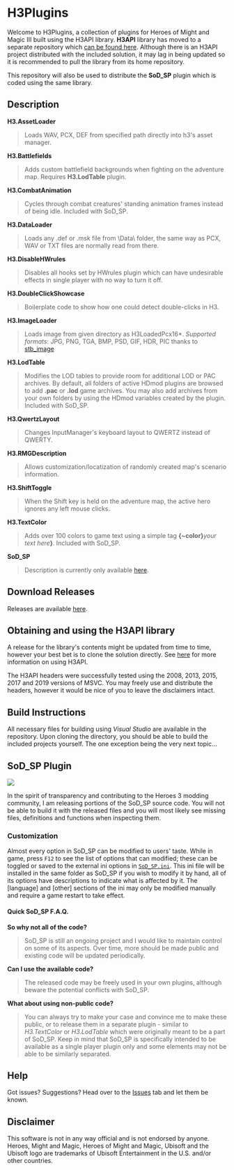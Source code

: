 # H3Plugins

Welcome to H3Plugins, a collection of plugins for Heroes of Might and Magic III built using the H3API library. **H3API** library has moved to a separate repository which [can be found here](https://github.com/RoseKavalier/H3API). Although there is an H3API project distributed with the included solution, it may lag in being updated so it is recommended to pull the library from its home repository.

This repository will also be used to distribute the **SoD_SP** plugin which is coded using the same library.

## Description

**H3.AssetLoader**
>Loads WAV, PCX, DEF from specified path directly into h3's asset manager.

**H3.Battlefields**
>Adds custom battlefield backgrounds when fighting on the adventure map. Requires **H3.LodTable** plugin.

**H3.CombatAnimation**
>Cycles through combat creatures' standing animation frames instead of being idle. Included with SoD_SP.

**H3.DataLoader**
>Loads any .def or .msk file from \Data\ folder, the same way as PCX, WAV or TXT files are normally read from there.

**H3.DisableHWrules**
>Disables all hooks set by HWrules plugin which can have undesirable effects in single player with no way to turn it off.

**H3.DoubleClickShowcase**
>Boilerplate code to show how one could detect double-clicks in H3.

**H3.ImageLoader**
>Loads image from given directory as H3LoadedPcx16*.
*Supported formats*: JPG, PNG, TGA, BMP, PSD, GIF, HDR, PIC thanks to [stb_image](https://github.com/nothings/stb)

**H3.LodTable**
>Modifies the LOD tables to provide room for additional LOD or PAC archives. By default, all folders of active HDmod plugins are browsed to add **.pac** or **.lod** game archives. You may also add archives from your own folders by using the HDmod variables created by the plugin. Included with SoD_SP.

**H3.QwertzLayout**
>Changes InputManager's keyboard layout to QWERTZ instead of QWERTY.

**H3.RMGDescription**
>Allows customization/locatization of randomly created map's scenario information.

**H3.ShiftToggle**
>When the Shift key is held on the adventure map, the active hero ignores any left mouse clicks.

**H3.TextColor**
>Adds over 100 colors to game text using a simple tag **{~color}**_your text here_**}**. Included with SoD_SP.

**SoD_SP**
>Description is currently only available [here](https://docs.google.com/document/d/1JlQ6TC97d_Bb1g_sDRpxTvkKHtyXgZ3qORG5LJS8tp8/edit#).

## Download Releases

Releases are available [here](https://github.com/RoseKavalier/H3Plugins/releases).

## Obtaining and using the H3API library

A release for the library's contents might be updated from time to time, however your best bet is to clone the solution directly.
See [here](https://github.com/RoseKavalier/H3Plugins/tree/master/H3API/lib) for more information on using H3API.

The H3API headers were successfully tested using the 2008, 2013, 2015, 2017 and 2019 versions of MSVC.
You may freely use and distribute the headers, however it would be nice of you to leave the disclaimers intact.

## Build Instructions

All necessary files for building using _Visual Studio_ are available in the repository. Upon cloning the directory, you should be able to build the included projects yourself. The one exception being the very next topic... 

## SoD_SP Plugin

![](https://github.com/RoseKavalier/H3Plugins/blob/master/Images/SODSP.png)

In the spirit of transparency and contributing to the Heroes 3 modding community, I am releasing portions of the SoD_SP source code. You will not be able to build it with the released files and you will most likely see missing files, definitions and functions when inspecting them.

### Customization
Almost every option in SoD_SP can be modified to users' taste. While in game, press `F12` to see the list of options that can modified; these can be toggled or saved to the external ini options in [`SoD_SP.ini`](https://github.com/RoseKavalier/H3Plugins/blob/master/SoD_SP_Public/Next%20Version/SoD_SP.ini). This ini file will be installed in the same folder as SoD_SP if you wish to modify it by hand, all of its options have descriptions to indicate what is affected by it. The [language] and [other] sections of the ini may only be modified manually and require a game restart to take effect.

#### Quick SoD_SP F.A.Q.
**So why not all of the code?**
>SoD_SP is still an ongoing project and I would like to maintain control on some of its aspects. Over time, more should be made public and existing code will be updated periodically.

**Can I use the available code?**
>The released code may be freely used in your own plugins, although beware the potential conflicts with SoD_SP.

**What about using non-public code?**
>You can always try to make your case and convince me to make these public, or to release them in a separate plugin - similar to *H3.TextColor* or *H3.LodTable* which were originally meant to be a part of SoD_SP. Keep in mind that SoD_SP is specifically intended to be available as a single player plugin only and some elements may not be able to be similarly separated.

## Help

Got issues? Suggestions? Head over to the [Issues](https://github.com/RoseKavalier/H3Plugins/issues) tab and let them be known.

## Disclaimer

This software is not in any way official and is not endorsed by anyone.
Heroes, Might and Magic, Heroes of Might and Magic, Ubisoft and the Ubisoft logo are trademarks of Ubisoft Entertainment in the U.S. and/or other countries.
